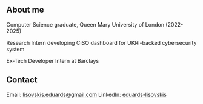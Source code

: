 ## About me
Computer Science graduate, Queen Mary University of London (2022-2025)

Research Intern developing CISO dashboard for UKRI-backed cybersecurity system

Ex-Tech Developer Intern at Barclays

## Contact
Email: lisovskis.eduards@gmail.com
LinkedIn: [eduards-lisovskis](https://www.linkedin.com/in/eduards-lisovskis)
